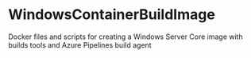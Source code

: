 # WindowsContainerBuildImage
Docker files and scripts for creating a Windows Server Core image with builds tools and Azure Pipelines build agent
